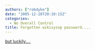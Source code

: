 ```yaml
---
authors: ["robdyke"]
date: "2005-12-28T20:10:15Z"
categories:
  - No Overall Control
title: Forgotten wikisysop password....
---
```

[but luckily....](http://meta.wikimedia.org/wiki/User_rights#Changing_user_groups_manually_in_the_database)
